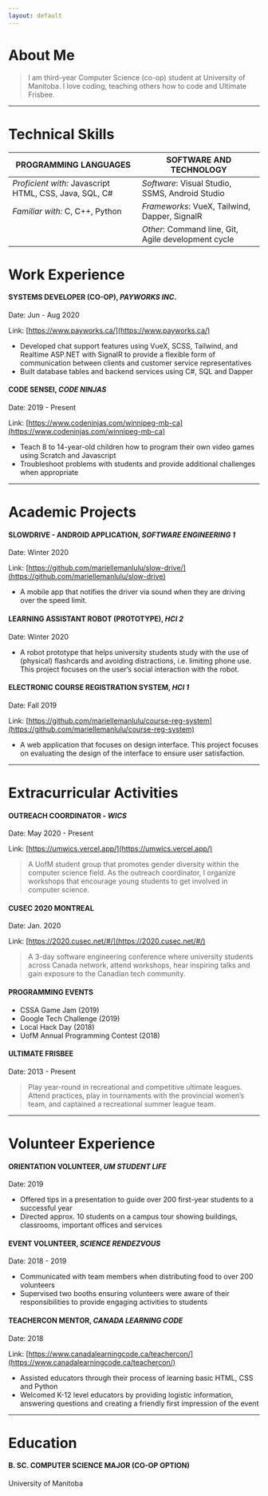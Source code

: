 ```yaml
---
layout: default
---
```


# About Me

> I am third-year Computer Science (co-op) student at University of Manitoba. I love coding, teaching others how to code and Ultimate Frisbee.

---

# Technical Skills

| **PROGRAMMING LANGUAGES**                              | **SOFTWARE AND TECHNOLOGY**                         |
| ------------------------------------------------------ | --------------------------------------------------- |
| _Proficient with:_ Javascript HTML, CSS, Java, SQL, C# | _Software_: Visual Studio, SSMS, Android Studio     |
| _Familiar with:_ C, C++, Python                        | _Frameworks_: VueX, Tailwind, Dapper, SignalR       |
|                                                        | _Other_: Command line, Git, Agile development cycle |

# Work Experience

#### SYSTEMS DEVELOPER (CO-OP), _PAYWORKS INC_.

Date: Jun - Aug 2020

Link: [https://www.payworks.ca/](https://www.payworks.ca/)

- Developed chat support features using VueX, SCSS, Tailwind, and Realtime ASP.NET with SignalR to provide a flexible form of communication between clients and customer service representatives
- Built database tables and backend services using C#, SQL and Dapper

#### CODE SENSEI, _CODE NINJAS_

Date: 2019 - Present

Link: [https://www.codeninjas.com/winnipeg-mb-ca](https://www.codeninjas.com/winnipeg-mb-ca)

- Teach 8 to 14-year-old children how to program their own video games using Scratch
  and Javascript
- Troubleshoot problems with students and provide additional challenges when appropriate

---

# Academic Projects

#### SLOWDRIVE - ANDROID APPLICATION, _SOFTWARE ENGINEERING 1_

Date: Winter 2020

Link: [https://github.com/mariellemanlulu/slow-drive/](https://github.com/mariellemanlulu/slow-drive)

- A mobile app that notifies the driver via sound when they are driving over the speed limit.

#### LEARNING ASSISTANT ROBOT (PROTOTYPE), _HCI 2_

Date: Winter 2020

- A robot prototype that helps university students study with the use of (physical) flashcards and avoiding distractions, i.e. limiting phone use. This project focuses on the user’s social interaction with the robot.

#### ELECTRONIC COURSE REGISTRATION SYSTEM, _HCI 1_

Date: Fall 2019

Link: [https://github.com/mariellemanlulu/course-reg-system](https://github.com/mariellemanlulu/course-reg-system)

- A web application that focuses on design interface. This project focuses on evaluating the design of the interface to ensure user satisfaction.

---

# Extracurricular Activities

#### OUTREACH COORDINATOR - _WICS_

Date: May 2020 - Present

Link: [https://umwics.vercel.app/](https://umwics.vercel.app/)

> A UofM student group that promotes gender diversity within the computer science field. As the outreach coordinator, I organize workshops that encourage young students to get involved in computer science.

#### CUSEC 2020 MONTREAL

Date: Jan. 2020

Link: [https://2020.cusec.net/#/](https://2020.cusec.net/#/)

> A 3-day software engineering conference where university students across Canada network, attend workshops, hear inspiring talks and gain exposure to the Canadian tech community.

#### PROGRAMMING EVENTS

- CSSA Game Jam (2019)
- Google Tech Challenge (2019)
- Local Hack Day (2018)
- UofM Annual Programming Contest (2018)

#### ULTIMATE FRISBEE

Date: 2013 - Present

> Play year-round in recreational and competitive ultimate leagues. Attend practices, play in tournaments with the provincial women’s team, and captained a recreational summer league team.

---

# Volunteer Experience

#### ORIENTATION VOLUNTEER, _UM STUDENT LIFE_

Date: 2019

- Offered tips in a presentation to guide over 200 first-year students to a successful year
- Directed approx. 10 students on a campus tour showing buildings, classrooms,
  important offices and services

#### EVENT VOLUNTEER, _SCIENCE RENDEZVOUS_

Date: 2018 - 2019

- Communicated with team members when distributing food to over 200 volunteers
- Supervised two booths ensuring volunteers were aware of their responsibilities to provide engaging activities to students

#### TEACHERCON MENTOR, _CANADA LEARNING CODE_

Date: 2018

Link: [https://www.canadalearningcode.ca/teachercon/](https://www.canadalearningcode.ca/teachercon/)

- Assisted educators through their process of learning basic HTML, CSS and Python
- Welcomed K-12 level educators by providing logistic information, answering questions and creating a friendly first impression of the event

---

# Education

#### B. SC. COMPUTER SCIENCE MAJOR (CO-OP OPTION)

University of Manitoba
